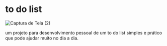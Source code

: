 # to do list
![Captura de Tela (2)](https://user-images.githubusercontent.com/92552163/202909753-624dbe67-45e7-4f7b-b03d-ed334638a9d2.png)

um projeto para desenvolvimento pessoal de um to do list simples e prático que pode ajudar muito no dia a dia. 
